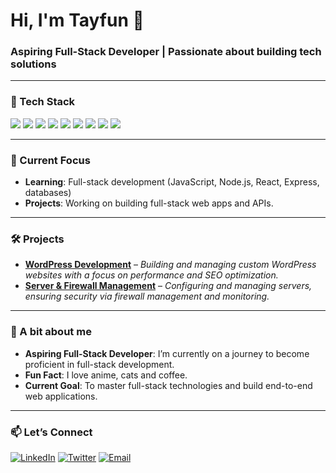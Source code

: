 # Hi, I'm Tayfun 👋

### Aspiring Full-Stack Developer | Passionate about building tech solutions

---

### 🔧 Tech Stack

<p align="left">
  <img src="https://img.shields.io/badge/JavaScript-F7DF1E?style=for-the-badge&logo=javascript&logoColor=black" />
  <img src="https://img.shields.io/badge/Node.js-339933?style=for-the-badge&logo=nodedotjs&logoColor=white" />
  <img src="https://img.shields.io/badge/React-61DAFB?style=for-the-badge&logo=react&logoColor=black" />
  <img src="https://img.shields.io/badge/Python-3776AB?style=for-the-badge&logo=python&logoColor=white" />
  <img src="https://img.shields.io/badge/Express.js-000000?style=for-the-badge&logo=express&logoColor=white" />
  <img src="https://img.shields.io/badge/MySQL-4479A1?style=for-the-badge&logo=mysql&logoColor=white" />
  <img src="https://img.shields.io/badge/MongoDB-47A248?style=for-the-badge&logo=mongodb&logoColor=white" />
  <img src="https://img.shields.io/badge/Docker-2496ED?style=for-the-badge&logo=docker&logoColor=white" />
  <img src="https://img.shields.io/badge/Linux-FCC624?style=for-the-badge&logo=linux&logoColor=black" />
</p>

---

### 🚀 Current Focus

- **Learning**: Full-stack development (JavaScript, Node.js, React, Express, databases)
- **Projects**: Working on building full-stack web apps and APIs.

---

### 🛠 Projects

- **[WordPress Development](#)** – _Building and managing custom WordPress websites with a focus on performance and SEO optimization._
- **[Server & Firewall Management](#)** – _Configuring and managing servers, ensuring security via firewall management and monitoring._

---

### 🌱 A bit about me

- **Aspiring Full-Stack Developer**: I’m currently on a journey to become proficient in full-stack development.
- **Fun Fact**: I love anime, cats and coffee.
- **Current Goal**: To master full-stack technologies and build end-to-end web applications.

---

### 📫 Let’s Connect

[![LinkedIn](https://img.shields.io/badge/LinkedIn-0077B5?style=for-the-badge&logo=linkedin&logoColor=white)](https://www.linkedin.com/in/tayfun-/) 
[![Twitter](https://img.shields.io/badge/Twitter-1DA1F2?style=for-the-badge&logo=twitter&logoColor=white)](https://twitter.com/tayfunturkmenx) 
[![Email](https://img.shields.io/badge/Email-D14836?style=for-the-badge&logo=gmail&logoColor=white)](mailto:i@tayfun.tr)

